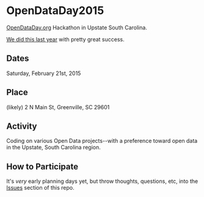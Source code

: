 OpenDataDay2015
===============

[OpenDataDay.org](http://OpenDataDay.org/) Hackathon in Upstate South Carolina.

[We did this last year](https://github.com/OpenUpstate/OpenDataDay2014) with pretty great success.

## Dates

Saturday, February 21st, 2015

## Place

(likely) 2 N Main St, Greenville, SC 29601

## Activity

Coding on various Open Data projects--with a preference toward open data in the Upstate, South Carolina region.

## How to Participate

It's *very* early planning days yet, but throw thoughts, questions, etc, into the [Issues](https://github.com/OpenUpstate/OpenDataDay2015/issues) section of this repo.
